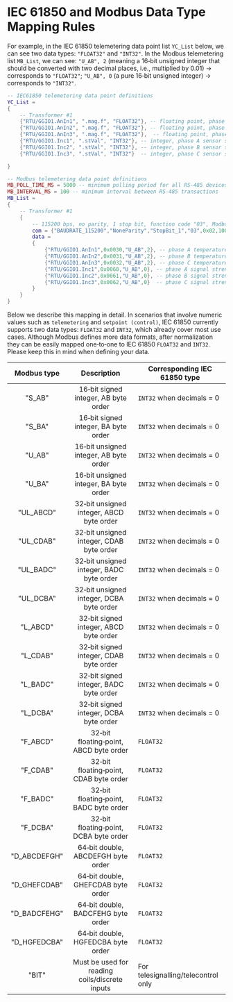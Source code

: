 # IEC 61850 and Modbus Data Type Mapping Rules

For example, in the IEC 61850 telemetering data point list `YC_List` below, we can see two data types: `"FLOAT32"` and `"INT32"`. In the Modbus telemetering list `MB_List`, we can see: `"U_AB", 2` (meaning a 16‑bit unsigned integer that should be converted with two decimal places, i.e., multiplied by 0.01) → corresponds to `"FLOAT32"`; `"U_AB", 0` (a pure 16‑bit unsigned integer) → corresponds to `"INT32"`.

```lua
-- IEC61850 telemetering data point definitions
YC_List = 
{
	-- Transformer #1
	{"RTU/GGIO1.AnIn1", ".mag.f", "FLOAT32"}, -- floating point, phase A temperature
	{"RTU/GGIO1.AnIn2", ".mag.f", "FLOAT32"}, -- floating point, phase B temperature
	{"RTU/GGIO1.AnIn3", ".mag.f", "FLOAT32"},  -- floating point, phase C temperature
	{"RTU/GGIO1.Inc1", ".stVal", "INT32"}, -- integer, phase A sensor signal strength
	{"RTU/GGIO1.Inc2", ".stVal", "INT32"}, -- integer, phase B sensor signal strength
	{"RTU/GGIO1.Inc3", ".stVal", "INT32"}  -- integer, phase C sensor signal strength

}

-- Modbus telemetering data point definitions
MB_POLL_TIME_MS = 5000 -- minimum polling period for all RS‑485 devices below: 5000 ms (5 s); may be longer if a device communicates poorly
MB_INTERVAL_MS = 100 -- minimum interval between RS‑485 transactions
MB_List = 
{
	-- Transformer #1
	{
		-- 115200 bps, no parity, 1 stop bit, function code "03", Modbus address 0x02, max response wait 100 ms, inter‑packet delay 1000 ms
		com = {"BAUDRATE_115200","NoneParity","StopBit_1","03",0x02,100,1000},  
		data = 
		{
			{"RTU/GGIO1.AnIn1",0x0030,"U_AB",2}, -- phase A temperature, 2 decimals (actually U_AB integer × 0.01)
			{"RTU/GGIO1.AnIn2",0x0031,"U_AB",2}, -- phase B temperature, 2 decimals (actually U_AB integer × 0.01)
			{"RTU/GGIO1.AnIn3",0x0032,"U_AB",2}, -- phase C temperature, 2 decimals (actually U_AB integer × 0.01)
			{"RTU/GGIO1.Inc1",0x0060,"U_AB",0}, -- phase A signal strength, integer, 0 decimals
			{"RTU/GGIO1.Inc2",0x0061,"U_AB",0}, -- phase B signal strength, integer, 0 decimals
			{"RTU/GGIO1.Inc3",0x0062,"U_AB",0}  -- phase C signal strength, integer, 0 decimals
		}
	}
}
```

Below we describe this mapping in detail. In scenarios that involve numeric values such as `telemetering` and `setpoint (control)`, IEC 61850 currently supports two data types: `FLOAT32` and `INT32`, which already cover most use cases. Although Modbus defines more data formats, after normalization they can be easily mapped one‑to‑one to IEC 61850 `FLOAT32` and `INT32`. Please keep this in mind when defining your data.

| Modbus type           | Description                                       | Corresponding IEC 61850 type |
| :-------------------: | :-----------------------------------------------: | ---------------------------- |
| "S_AB"               | 16‑bit signed integer, AB byte order              | `INT32` when decimals = 0    |
| "S_BA"               | 16‑bit signed integer, BA byte order              | `INT32` when decimals = 0    |
| "U_AB"               | 16‑bit unsigned integer, AB byte order            | `INT32` when decimals = 0    |
| "U_BA"               | 16‑bit unsigned integer, BA byte order            | `INT32` when decimals = 0    |
| "UL_ABCD"            | 32‑bit unsigned integer, ABCD byte order          | `INT32` when decimals = 0    |
| "UL_CDAB"            | 32‑bit unsigned integer, CDAB byte order          | `INT32` when decimals = 0    |
| "UL_BADC"            | 32‑bit unsigned integer, BADC byte order          | `INT32` when decimals = 0    |
| "UL_DCBA"            | 32‑bit unsigned integer, DCBA byte order          | `INT32` when decimals = 0    |
| "L_ABCD"             | 32‑bit signed integer, ABCD byte order            | `INT32` when decimals = 0    |
| "L_CDAB"             | 32‑bit signed integer, CDAB byte order            | `INT32` when decimals = 0    |
| "L_BADC"             | 32‑bit signed integer, BADC byte order            | `INT32` when decimals = 0    |
| "L_DCBA"             | 32‑bit signed integer, DCBA byte order            | `INT32` when decimals = 0    |
| "F_ABCD"             | 32‑bit floating‑point, ABCD byte order            | `FLOAT32`                    |
| "F_CDAB"             | 32‑bit floating‑point, CDAB byte order            | `FLOAT32`                    |
| "F_BADC"             | 32‑bit floating‑point, BADC byte order            | `FLOAT32`                    |
| "F_DCBA"             | 32‑bit floating‑point, DCBA byte order            | `FLOAT32`                    |
| "D_ABCDEFGH"         | 64‑bit double, ABCDEFGH byte order                | `FLOAT32`                    |
| "D_GHEFCDAB"         | 64‑bit double, GHEFCDAB byte order                | `FLOAT32`                    |
| "D_BADCFEHG"         | 64‑bit double, BADCFEHG byte order                | `FLOAT32`                    |
| "D_HGFEDCBA"         | 64‑bit double, HGFEDCBA byte order                | `FLOAT32`                    |
| "BIT"                | Must be used for reading coils/discrete inputs    | For telesignalling/telecontrol only |


